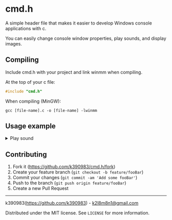 # cmd.h

A simple header file that makes it easier to develop Windows console applications with c.

You can easily change console window properties, play sounds, and display images.

## Compiling

Include cmd.h with your project and link winmm when compiling.

At the top of your c file:

```c
#include "cmd.h"
```

When compiling (MinGW):

```
gcc [file-name].c -o [file-name] -lwinmm
```

## Usage example

<details><summary>Play sound</summary>
main.c:
```c
#include <stdlib.h>
#include <stdio.h>
#include "cmd.h"

int main(void)
{
    PlayAudio("sound.mp3", 0);
    PauseAudio("sound.mp3");
    ResumeAudio("sound.mp3");
    StopAudio("sound.mp3");
}
```
</details>


<details><summary>Bouncing ball</summary>
main.c:
```c
#include <stdlib.h>
#include <stdio.h>
#include "cmd.h"

int main(void)
{
	int x = 0;
    int y = 0;
	int WIDTH = 50;
	int HEIGHT = 30;
	int xDirection = 0;
	int yDirection = 0;
	int *player = LoadTexture("texture");;

	Startup((WIDTH) * 2, HEIGHT, "test");
	InitCanvas(WIDTH, HEIGHT, 71);
	
	while(1)
	{
	    //Collisions
		if(x == 0)
		{
			xDirection = 0;
		}
		if(x + player[0] == WIDTH)
		{
			xDirection = 1;
		}
		if(y == 0)
		{
			yDirection = 0;
		}
		if(y + player[1] == HEIGHT)
		{
			yDirection = 1;
		}
	
		//Movement
		if(xDirection == 0)
		{
			x++;
		}
		else
		{
			x--;
		}
		if(yDirection == 0)
		{
			y++;
		}
		else
		{
			y--;
		}
	
		CleanCanvas(71);
		Draw(player, x, y);
		Display();
	
		Sleep(10);
	
	}

}
```

texture:
```
8, 8
99 99 41 41 41 41 99 99 
99 41 41 41 41 41 41 99 
41 41 41 41 41 41 41 41 
41 41 41 41 41 41 41 40 
41 41 41 41 41 41 40 40 
40 40 41 41 40 40 40 40 
99 40 40 40 40 40 40 99 
99 99 40 40 40 40 99 99 
```
</details>

## Contributing

1. Fork it (<https://github.com/k390983/cmd.h/fork>)
2. Create your feature branch (`git checkout -b feature/fooBar`)
3. Commit your changes (`git commit -am 'Add some fooBar'`)
4. Push to the branch (`git push origin feature/fooBar`)
5. Create a new Pull Request

----

k390983(https://github.com/k390983) - k2l8m8n1@gmail.com

 Distributed under the MIT license. See `LICENSE` for more information. 
```